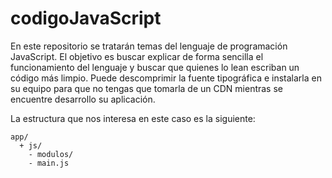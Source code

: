 # codigoJavaScript

En este repositorio se tratarán temas del lenguaje de programación JavaScript. El objetivo es buscar explicar de forma sencilla el funcionamiento del lenguaje y buscar que quienes lo lean escriban un código más limpio.
Puede descomprimir la fuente tipográfica e instalarla en su equipo para que no tengas que tomarla de un CDN mientras se encuentre desarrollo su aplicación.

La estructura que nos interesa en este caso es la siguiente:

``` none
app/
  + js/
    - modulos/
    - main.js
```
